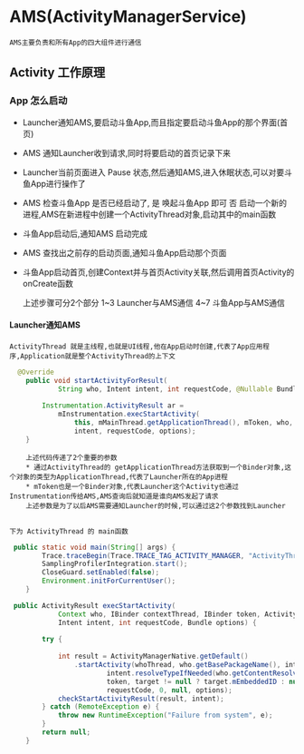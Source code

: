 # AMS(ActivityManagerService)

    AMS主要负责和所有App的四大组件进行通信

## Activity 工作原理

### App 怎么启动

* Launcher通知AMS,要启动斗鱼App,而且指定要启动斗鱼App的那个界面(首页)
* AMS 通知Launcher收到请求,同时将要启动的首页记录下来
* Launcher当前页面进入 Pause 状态,然后通知AMS,进入休眠状态,可以对要斗鱼App进行操作了
* AMS 检查斗鱼App 是否已经启动了,
    是 唤起斗鱼App 即可
    否 启动一个新的进程,AMS在新进程中创建一个ActivityThread对象,启动其中的main函数
* 斗鱼App启动后,通知AMS 启动完成
* AMS 查找出之前存的启动页面,通知斗鱼App启动那个页面
* 斗鱼App启动首页,创建Context并与首页Activity关联,然后调用首页Activity的onCreate函数

    上述步骤可分2个部分 
        1~3 Launcher与AMS通信
        4~7 斗鱼App与AMS通信

#### Launcher通知AMS

    ActivityThread 就是主线程,也就是UI线程,他在App启动时创建,代表了App应用程序,Application就是整个ActivityThread的上下文

``` java
  @Override
    public void startActivityForResult(
            String who, Intent intent, int requestCode, @Nullable Bundle options) {
       
        Instrumentation.ActivityResult ar =
            mInstrumentation.execStartActivity(
                this, mMainThread.getApplicationThread(), mToken, who,
                intent, requestCode, options);
    }
```

        上述代码传递了2个重要的参数
        * 通过ActivityThread的 getApplicationThread方法获取到一个Binder对象,这个对象的类型为ApplicationThread,代表了Launcher所在的App进程
        * mToken也是一个Binder对象,代表Launcher这个Activity也通过Instrumentation传给AMS,AMS查询后就知道是谁向AMS发起了请求
        上述参数是为了以后AMS需要通知Launcher的时候,可以通过这2个参数找到Launcher


    下为 ActivityThread 的 main函数

``` java
 public static void main(String[] args) {
        Trace.traceBegin(Trace.TRACE_TAG_ACTIVITY_MANAGER, "ActivityThreadMain");
        SamplingProfilerIntegration.start();
        CloseGuard.setEnabled(false);
        Environment.initForCurrentUser();
    }
```

``` java
 public ActivityResult execStartActivity(
            Context who, IBinder contextThread, IBinder token, Activity target,
            Intent intent, int requestCode, Bundle options) {
                
        try {
           
            int result = ActivityManagerNative.getDefault()
                .startActivity(whoThread, who.getBasePackageName(), intent,
                        intent.resolveTypeIfNeeded(who.getContentResolver()),
                        token, target != null ? target.mEmbeddedID : null,
                        requestCode, 0, null, options);
            checkStartActivityResult(result, intent);
        } catch (RemoteException e) {
            throw new RuntimeException("Failure from system", e);
        }
        return null;
    }

```
